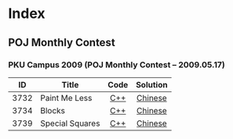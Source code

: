 # Index

## POJ Monthly Contest

### PKU Campus 2009 (POJ Monthly Contest – 2009.05.17)

| ID   | Title 										| Code  					| Solution								| 
| -----|--------------------------					| :-----:					| :-----:								| 
| 3732 | Paint Me Less								| [C++](../3732.cpp) 		| [Chinese](../3732.Solution_CN.md)		|
| 3734 | Blocks										| [C++](../3734.cpp) 		| [Chinese](../3734.Solution_CN.md)		|
| 3739 | Special Squares							| [C++](../3739.cpp) 		| [Chinese](../3739.Solution_CN.md)		|


